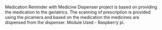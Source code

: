 Medication Reminder with Medicine Dispenser project is based on providing the medication to the geriatrics. The scanning of prescription is provided using the picamera and based on the medication the medicines are dispensed from the dispenser. Module Used - Raspberry pi.
